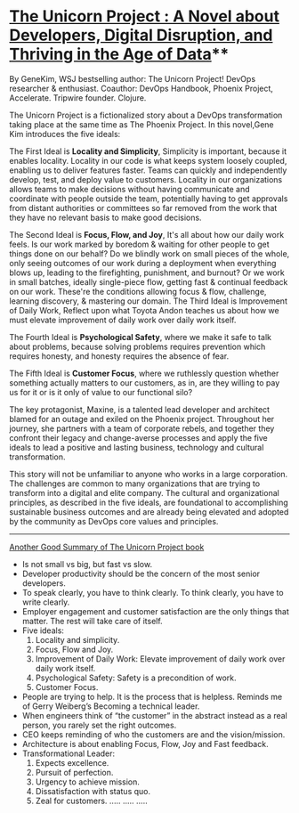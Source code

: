 # [The Unicorn Project : A Novel about Developers, Digital Disruption, and Thriving in the Age of Data](https://www.walmart.com/ip/The-Unicorn-Project-A-Novel-about-Developers-Digital-Disruption-and-Thriving-in-the-Age-of-Data-9781942788768/328305489)** <br>
By GeneKim, WSJ bestselling author: The Unicorn Project! DevOps researcher & enthusiast. Coauthor: DevOps Handbook, Phoenix Project, Accelerate. 
Tripwire founder. Clojure.

The Unicorn Project is a fictionalized story about a DevOps transformation taking place at the same time as The Phoenix Project. In this novel,Gene Kim introduces the five ideals:

The First Ideal is **Locality and Simplicity**, Simplicity is important, because it enables locality. Locality in our code is what keeps system loosely coupled, enabling us to deliver features faster. Teams can quickly  and independently develop, test, and deploy value to customers. Locality in our organizations allows teams to make decisions without having communicate and coordinate with people outside the team, potentially having to get approvals from distant authorities or committees so far removed from the work that they have no relevant basis to make good decisions.

The Second Ideal is **Focus, Flow, and Joy**, It's all about how our daily work feels. Is our work marked by boredom & waiting for other people to get things done on our behalf? Do we blindly work on small pieces of the whole, only seeing outcomes of our work during a deployment when everything blows up, leading to the firefighting, punishment, and burnout? Or we work in small batches, ideally single-piece flow, getting fast & continual feedback on our work. These're the conditions allowing focus & flow, challenge, learning discovery, & mastering our domain.
The Third Ideal is Improvement of Daily Work,  Reflect upon what Toyota Andon teaches us about how we must elevate improvement of daily work over daily work itself.

The Fourth Ideal is **Psychological Safety**, where we make it safe to talk about problems, because solving problems requires prevention which requires honesty, and honesty requires the absence of fear.

The Fifth Ideal is **Customer Focus**, where we ruthlessly question whether something actually matters to our customers, as in, are they willing to pay us for it or is it only of value to our functional silo?

The key protagonist, Maxine, is a talented lead developer and architect blamed for an outage and exiled on the Phoenix project. Throughout her journey, she partners with a team of corporate rebels, and together they confront their legacy and change-averse processes and apply the five ideals to lead a positive and lasting business, technology and cultural transformation.

This story will not be unfamiliar to anyone who works in a large corporation. The challenges are common to many organizations that are trying to transform into a digital and elite company. The cultural and organizational principles, as described in the five ideals, are foundational to accomplishing sustainable business outcomes and are already being elevated and adopted by the community as DevOps core values and principles.


------------


[Another Good Summary of The Unicorn Project book](https://danlebrero.com/2020/02/05/the-unicorn-project-summary/)

* Is not small vs big, but fast vs slow.
* Developer productivity should be the concern of the most senior developers.
* To speak clearly, you have to think clearly. To think clearly, you have to write clearly.
* Employer engagement and customer satisfaction are the only things that matter. The rest will take care of itself.
* Five ideals:
  1. Locality and simplicity.
  2. Focus, Flow and Joy.
  3. Improvement of Daily Work: Elevate improvement of daily work over daily work itself.
  4. Psychological Safety: Safety is a precondition of work.
  5. Customer Focus.
* People are trying to help. It is the process that is helpless. Reminds me of Gerry Weiberg’s Becoming a technical leader.
* When engineers think of “the customer” in the abstract instead as a real person, you rarely set the right outcomes.
* CEO keeps reminding of who the customers are and the vision/mission.
* Architecture is about enabling Focus, Flow, Joy and Fast feedback.
* Transformational Leader:
  1. Expects excellence.
  2. Pursuit of perfection.
  3. Urgency to achieve mission.
  4. Dissatisfaction with status quo.
  5. Zeal for customers.
.....
.....
.....

